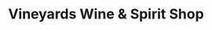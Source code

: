 ---
title: "Vineyards Wine & Spirit Shop"
url: /middletown/vineyards-wine-und-spirit-shop/
shop: Wein
---